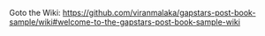 Goto the Wiki: https://github.com/viranmalaka/gapstars-post-book-sample/wiki#welcome-to-the-gapstars-post-book-sample-wiki
